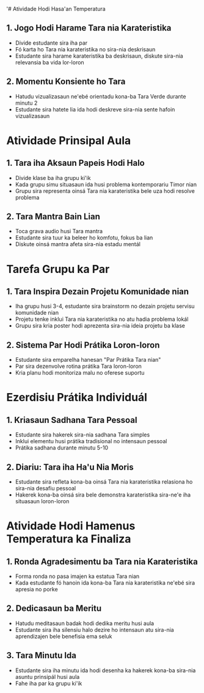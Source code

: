 '# Atividade Hodi Hasa'an Temperatura

## 1. Jogo Hodi Harame Tara nia Karateristika
- Divide estudante sira iha par
- Fó karta ho Tara nia karateristika no sira-nia deskrisaun
- Estudante sira harame karateristika ba deskrisaun, diskute sira-nia relevansia ba vida lor-loron

## 2. Momentu Konsiente ho Tara
- Hatudu vizualizasaun ne'ebé orientadu kona-ba Tara Verde durante minutu 2
- Estudante sira hatete lia ida hodi deskreve sira-nia sente hafoin vizualizasaun

# Atividade Prinsipal Aula

## 1. Tara iha Aksaun Papeis Hodi Halo
- Divide klase ba iha grupu ki'ik
- Kada grupu simu situasaun ida husi problema kontemporariu Timor nian
- Grupu sira representa oinsá Tara nia karateristika bele uza hodi resolve problema

## 2. Tara Mantra Bain Lian
- Toca grava audio husi Tara mantra
- Estudante sira tuur ka beleer ho komfotu, fokus ba lian
- Diskute oinsá mantra afeta sira-nia estadu mentál

# Tarefa Grupu ka Par

## 1. Tara Inspira Dezain Projetu Komunidade nian
- Iha grupu husi 3-4, estudante sira brainstorm no dezain projetu servisu komunidade nian
- Projetu tenke inklui Tara nia karateristika no atu hadia problema lokál
- Grupu sira kria poster hodi aprezenta sira-nia ideia projetu ba klase

## 2. Sistema Par Hodi Prátika Loron-loron
- Estudante sira emparelha hanesan "Par Prátika Tara nian"
- Par sira dezenvolve rotina prátika Tara loron-loron
- Kria planu hodi monitoriza malu no oferese suportu

# Ezerdisiu Prátika Individuál

## 1. Kriasaun Sadhana Tara Pessoal
- Estudante sira hakerek sira-nia sadhana Tara simples
- Inklui elementu husi prátika tradisional no intensaun pessoal
- Prátika sadhana durante minutu 5-10

## 2. Diariu: Tara iha Ha'u Nia Moris
- Estudante sira refleta kona-ba oinsá Tara nia karateristika relasiona ho sira-nia desafiu pessoal
- Hakerek kona-ba oinsá sira bele demonstra karateristika sira-ne'e iha situasaun loron-loron

# Atividade Hodi Hamenus Temperatura ka Finaliza

## 1. Ronda Agradesimentu ba Tara nia Karateristika
- Forma ronda no pasa imajen ka estatua Tara nian
- Kada estudante fó hanoin ida kona-ba Tara nia karateristika ne'ebé sira apresia no porke

## 2. Dedicasaun ba Meritu
- Hatudu meditasaun badak hodi dedika meritu husi aula
- Estudante sira iha silensiu halo dezire ho intensaun atu sira-nia aprendizajen bele benefisia ema seluk

## 3. Tara Minutu Ida
- Estudante sira iha minutu ida hodi desenha ka hakerek kona-ba sira-nia asuntu prinsipál husi aula
- Fahe iha par ka grupu ki'ik